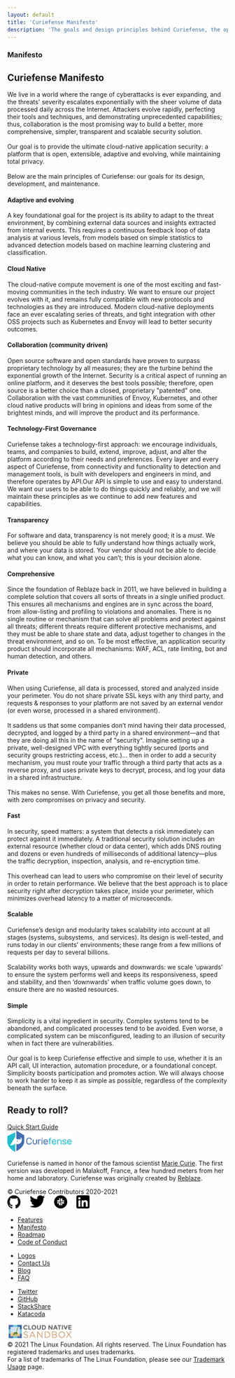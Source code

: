 ```yaml
---
layout: default
title: 'Curiefense Manifesto'
description: 'The goals and design principles behind Curiefense, the open-source security extension for Envoy.'
---
```


<div class="wrapper">
    <div class="section manifesto">
      <div class="container w-container">
        <div class="row w-row">
          <div class="w-col w-col-8 w-col-stack">
            <div class="item-vertical level-one first">
              <h3>Manifesto</h3>
              <h2 class="heading-3">Curiefense Manifesto</h2>
              <div class="item-vertical">
                <p>We live in a world where the range of cyberattacks is ever expanding, and the threats&#x27; severity escalates exponentially with the sheer volume of data processed daily across the Internet. Attackers evolve rapidly, perfecting their tools and techniques, and demonstrating unprecedented capabilities; thus, collaboration is the most promising way to build a better, more comprehensive, simpler, transparent and scalable security solution.<br><br>Our goal is to provide the ultimate cloud-native application security: a platform that is open, extensible, adaptive and evolving, while maintaining total privacy.<br><br>Below are the main principles of Curiefense: our goals for its design, development, and maintenance.</p>
              </div>
              <div class="item-vertical">
                <h4 class="heading-4">Adaptive and evolving</h4>
                <p>A key foundational goal for the project is its ability to adapt to the threat environment, by combining external data sources and insights extracted from internal events. This requires a continuous feedback loop of data analysis at various levels, from models based on simple statistics to advanced detection models based on machine learning clustering and classification.</p>
              </div>
              <div class="item-vertical">
                <h4 class="heading-4">Cloud Native</h4>
                <p>The cloud-native compute movement is one of the most exciting and fast-moving communities in the tech industry. We want to ensure our project evolves with it, and remains fully compatible with new protocols and technologies as they are introduced. Modern cloud-native deployments face an ever escalating series of threats, and tight integration with other OSS projects such as Kubernetes and Envoy will lead to better security outcomes.</p>
              </div>
              <div class="item-vertical">
                <h4 class="heading-4">Collaboration (community driven)</h4>
                <p>Open source software and open standards have proven to surpass proprietary technology by all measures; they are the turbine behind the exponential growth of the Internet. Security is a critical aspect of running an online platform, and it deserves the best tools possible; therefore, open source is a better choice than a closed, proprietary &quot;patented&quot; one. Collaboration with the vast communities of Envoy, Kubernetes, and other cloud native products will bring in opinions and ideas from some of the brightest minds, and will improve the product and its performance.</p>
              </div>
              <div class="item-vertical">
                <h4 class="heading-4">Technology-First Governance</h4>
                <p>Curiefense takes a technology-first approach: we encourage individuals, teams, and companies to build, extend, improve, adjust, and alter the platform according to their needs and preferences. Every layer and every aspect of Curiefense, from connectivity and functionality to detection and management tools, is built with developers and engineers in mind, and therefore operates by API.Our API is simple to use and easy to understand. We want our users to be able to do things quickly and reliably, and we will maintain these principles as we continue to add new features and capabilities.<br></p>
              </div>
              <div class="item-vertical">
                <h4 class="heading-4">Transparency</h4>
                <p>For software and data, transparency is not merely good; it is a <em>must</em>. We believe you should be able to fully understand how things actually work, and where your data is stored. Your vendor should not be able to decide what you can know, and what you can’t; this is your decision alone.</p>
              </div>
              <div class="item-vertical">
                <h4 class="heading-4">Comprehensive</h4>
                <p>Since the foundation of Reblaze back in 2011, we have believed in building a complete solution that covers all sorts of threats in a single unified product. This ensures all mechanisms and engines are in sync across the board, from allow-listing and profiling to violations and anomalies. There is no single routine or mechanism that can solve all problems and protect against all threats; different threats require different protective mechanisms, and they must be able to share state and data, adjust together to changes in the threat environment, and so on. To be most effective, an application security product should incorporate all mechanisms: WAF, ACL, rate limiting, bot and human detection, and others.</p>
              </div>
              <div class="item-vertical">
                <h4 class="heading-4">Private</h4>
                <p>When using Curiefense, all data is processed, stored and analyzed inside your perimeter. You do not share private SSL keys with any third party, and requests &amp; responses to your platform are not saved by an external vendor (or even worse, processed in a shared environment). <br><br>It saddens us that some companies don’t mind having their data processed, decrypted, and logged by a third party in a shared environment—and that they are doing all this in the name of &quot;security&quot;. Imagine setting up a private, well-designed VPC with everything tightly secured (ports and security groups restricting access, etc.)... then in order to add a security mechanism, you must route your traffic through a third party that acts as a reverse proxy, and uses private keys to decrypt, process, and log your data in a shared infrastructure. <br><br>This makes no sense. With Curiefense, you get all those benefits and more, with zero compromises on privacy and security.</p>
              </div>
              <div class="item-vertical">
                <h4 class="heading-4">Fast</h4>
                <p>In security, speed matters: a system that detects a risk immediately can protect against it immediately. A traditional security solution includes an external resource (whether cloud or data center), which adds DNS routing and dozens or even hundreds of milliseconds of additional latency—plus the traffic decryption, inspection, analysis, and re-encryption time. <br><br>This overhead can lead to users who compromise on their level of security in order to retain performance. We believe that the best approach is to place security right after decryption takes place, inside your perimeter, which minimizes overhead latency to a matter of microseconds.</p>
              </div>
              <div class="item-vertical">
                <h4 class="heading-4">Scalable</h4>
                <p>Curiefense’s design and modularity takes scalability into account at all stages (systems, subsystems,  and services). Its design is well-tested, and runs today in our clients&#x27; environments; these range from a few millions of requests per day to several billions. <br><br>Scalability works both ways, upwards and downwards: we scale ‘upwards’ to ensure the system performs well and keeps its responsiveness, speed and stability, and then ‘downwards’ when traffic volume goes down, to ensure there are no wasted resources.</p>
              </div>
              <div class="item-vertical">
                <h4 class="heading-4">Simple</h4>
                <p>Simplicity is a vital ingredient in security. Complex systems tend to be abandoned, and complicated processes tend to be avoided. Even worse, a complicated system can be misconfigured, leading to an illusion of security when in fact there are vulnerabilities. <br><br>Our goal is to keep Curiefense effective and simple to use, whether it is an API call, UI interaction, automation procedure, or a foundational concept. Simplicity boosts participation and promotes action. We will always choose to work harder to keep it as simple as possible, regardless of the complexity beneath the surface.</p>
              </div>
            </div>
          </div>
          <div class="w-col w-col-4 w-col-stack"></div>
        </div>
      </div>
    </div>
    <div id="cta" class="section cta">
      <div class="container w-container">
        <div class="row-section w-row">
          <div class="w-col w-col-6 w-col-stack">
            <div class="item-vertical first">
              <h2 class="heading-3 contrast">Ready to roll?</h2>
              <div class="div-block-2">
                <a href="https://docs.curiefense.io/installation/getting-started-with-curiefense" target="_blank" class="button alt2 w-inline-block">
                  <div class="text-block">Quick Start Guide</div>
                </a>
              </div>
            </div>
          </div>
          <div class="w-col w-col-3 w-col-stack">
            <div class="ready-to-roll-button-wrapper"></div>
          </div>
          <div class="w-col w-col-3 w-col-stack">
            <div class="ready-to-roll-button-wrapper">
              <a href="contact-us.html" class="button alt3 w-inline-block"></a>
            </div>
          </div>
        </div>
      </div>
    </div>
    <div class="section footer">
      <div class="container w-container">
        <div class="w-row">
          <div class="w-col w-col-4"><img src="images/curie-01.svg" width="147" alt="">
            <div class="footer-description">
              <p class="paragraph">Curiefense is named in honor of the famous scientist <a href="marie-curie.html" target="_blank">Marie Curie</a>. The first version was developed in Malakoff, France, a few hundred meters from her home and laboratory. Curiefense was originally created by <a href="https://www.reblaze.com/" target="_blank">Reblaze</a>.<br></p>
            </div>
            <div class="footer-copyright">© Curiefense Contributors 2020-2021</div>
            <div class="columns w-row">
              <div class="w-col w-col-2 w-col-small-3 w-col-tiny-3">
                <a href="https://github.com/curiefense" target="_blank" class="w-inline-block"><img src="images/github.svg" loading="lazy" width="30" alt=""></a>
              </div>
              <div class="w-col w-col-2 w-col-small-3 w-col-tiny-3">
                <a href="https://twitter.com/curiefense" target="_blank" class="w-inline-block"><img src="images/twitter.svg" loading="lazy" width="35" alt=""></a>
              </div>
              <div class="w-col w-col-2 w-col-small-3 w-col-tiny-3">
                <a href="https://join.slack.com/t/curiefense/shared_invite/zt-nc8lyrjo-JJoY2mwrqNOfkmoA6ycTHg" target="_blank" class="w-inline-block"><img src="images/slack.svg" loading="lazy" width="30" alt=""></a>
              </div>
              <div class="w-col w-col-6 w-col-small-3 w-col-tiny-3">
                <a href="https://www.linkedin.com/company/curiefense" target="_blank" class="w-inline-block"><img src="images/linkedin.svg" loading="lazy" width="30" alt=""></a>
              </div>
            </div>
          </div>
          <div class="w-col w-col-2"></div>
          <div class="w-col w-col-2">
            <ul role="list" class="footer-list">
              <li class="footer-list-item">
                <a href="features.html" class="footer-list-item-link">Features</a>
              </li>
              <li class="footer-list-item">
                <a href="manifesto.html" aria-current="page" class="footer-list-item-link w--current">Manifesto</a>
              </li>
              <li class="footer-list-item">
                <a href="https://github.com/curiefense/curiefense/blob/master/ROADMAP.md" target="_blank" class="footer-list-item-link">Roadmap</a>
              </li>
              <li class="footer-list-item">
                <a href="https://github.com/curiefense/curiefense/blob/master/CODE_OF_CONDUCT.md" target="_blank" class="footer-list-item-link">Code of Conduct</a>
              </li>
            </ul>
          </div>
          <div class="w-col w-col-2">
            <ul role="list" class="footer-list second">
              <li class="footer-list-item">
                <a href="https://github.com/cncf/artwork/blob/master/examples/sandbox.md#curiefense-logos" target="_blank" class="footer-list-item-link">Logos</a>
              </li>
              <li class="footer-list-item">
                <a href="contact-us.html" class="footer-list-item-link">Contact Us</a>
              </li>
              <li class="footer-list-item">
                <a href="blog.html" class="footer-list-item-link">Blog</a>
              </li>
              <li class="footer-list-item">
                <a href="faq.html" class="footer-list-item-link">FAQ</a>
              </li>
            </ul>
          </div>
          <div class="w-col w-col-2">
            <ul role="list" class="footer-list second">
              <li class="footer-list-item">
                <a href="https://twitter.com/curiefense" target="_blank" class="footer-list-item-link">Twitter</a>
              </li>
              <li class="footer-list-item">
                <a href="https://github.com/curiefense/curiefense" target="_blank" class="footer-list-item-link">GitHub</a>
              </li>
              <li class="footer-list-item">
                <a href="https://stackshare.io/curiefense/curiefense" target="_blank" class="footer-list-item-link">StackShare</a>
              </li>
              <li class="footer-list-item">
                <a href="https://www.katacoda.com/curiefense" target="_blank" class="footer-list-item-link">Katacoda</a>
              </li>
            </ul>
          </div>
        </div>
      </div>
      <div class="container-2 w-container">
        <a href="https://www.cncf.io/sandbox-projects/" target="_blank" class="w-inline-block"><img src="images/cncf-sandbox-horizontal-color.svg" loading="lazy" width="150" alt="" class="image-8"></a>
      </div>
      <div class="w-container">
        <div class="text-block-4">© 2021 The Linux Foundation. All rights reserved. The Linux Foundation has registered trademarks and uses trademarks. <br>For a list of trademarks of The Linux Foundation, please see our <a href="https://www.linuxfoundation.org/en/trademark-usage/" target="_blank">Trademark Usage</a> page.</div>
      </div>
    </div>
  </div>
  <script src="https://d3e54v103j8qbb.cloudfront.net/js/jquery-3.5.1.min.dc5e7f18c8.js?site=5f906e60f009d620eb2024dd" type="text/javascript" integrity="sha256-9/aliU8dGd2tb6OSsuzixeV4y/faTqgFtohetphbbj0=" crossorigin="anonymous"></script>
  <script src="js/curiefense.js" type="text/javascript"></script>
  <!-- [if lte IE 9]><script src="https://cdnjs.cloudflare.com/ajax/libs/placeholders/3.0.2/placeholders.min.js"></script><![endif] -->